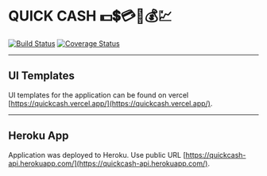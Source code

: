 # QUICK CASH 💵💲💳💸💰💹

[![Build Status](https://www.travis-ci.com/RIDUMATICS/QuickCash.svg?branch=main)](https://www.travis-ci.com/RIDUMATICS/QuickCash) [![Coverage Status](https://coveralls.io/repos/github/RIDUMATICS/QuickCash/badge.svg?branch=main)](https://coveralls.io/github/RIDUMATICS/QuickCash?branch=main)

---

## UI Templates

UI templates for the application can be found on vercel [https://quickcash.vercel.app/](https://quickcash.vercel.app/).

---

## Heroku App

Application was deployed to Heroku. Use public URL [https://quickcash-api.herokuapp.com/](https://quickcash-api.herokuapp.com/).
